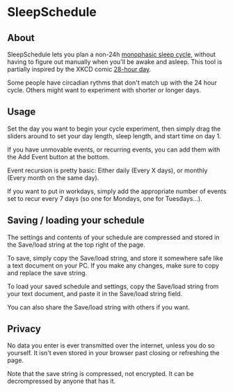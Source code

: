 # SleepSchedule
## About
SleepSchedule lets you plan a non-24h [monophasic sleep cycle](https://en.wikipedia.org/wiki/Biphasic_and_polyphasic_sleep), without having to figure out manually when you'll be awake and asleep. This tool is partially inspired by the XKCD comic [28-hour day](https://xkcd.com/320/).

Some people have circadian rythms that don't match up with the 24 hour cycle. Others might want to experiment with shorter or longer days.

## Usage
Set the day you want to begin your cycle experiment, then simply drag the sliders around to set your day length, sleep length, and start time on day 1.

If you have unmovable events, or recurring events, you can add them with the Add Event button at the bottom.

Event recursion is pretty basic: Either daily (Every X days), or monthly (Every month on the same day). 

If you want to put in workdays, simply add the appropriate number of events set to recur every 7 days (so one for Mondays, one for Tuesdays...).

## Saving / loading your schedule
The settings and contents of your schedule are compressed and stored in the Save/load string at the top right of the page.

To save, simply copy the Save/load string, and store it somewhere safe like a text document on your PC. If you make any changes, make sure to copy and replace the save string.

To load your saved schedule and settings, copy the Save/load string from your text document, and paste it in the Save/load string field.

You can also share the Save/load string with others if you want.

## Privacy
No data you enter is ever transmitted over the internet, unless you do so yourself. It isn't even stored in your browser past closing or refreshing the page.

Note that the save string is compressed, not encrypted. It can be decrompressed by anyone that has it.
